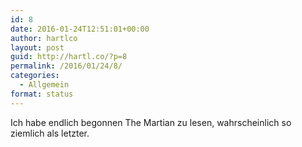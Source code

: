 ```yaml
---
id: 8
date: 2016-01-24T12:51:01+00:00
author: hartlco
layout: post
guid: http://hartl.co/?p=8
permalink: /2016/01/24/8/
categories:
  - Allgemein
format: status
---
```

Ich habe endlich begonnen The Martian zu lesen, wahrscheinlich so ziemlich als letzter.